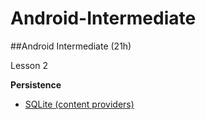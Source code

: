 # Android-Intermediate
##Android Intermediate (21h)
	 
Lesson 2

**Persistence**

- [SQLite (content providers)](https://github.com/BelatrixTraining/Android-Intermediate/blob/Lesson3/SQLiteyContentProviders.md) 
